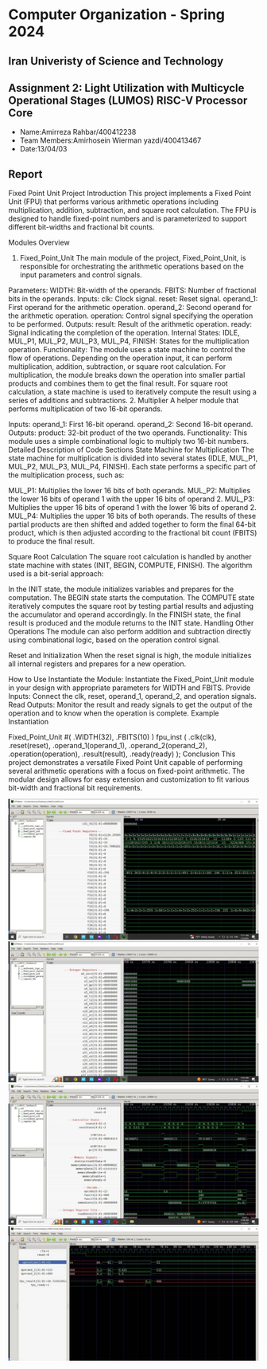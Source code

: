 Computer Organization - Spring 2024
==============================================================
## Iran Univeristy of Science and Technology
## Assignment 2: Light Utilization with Multicycle Operational Stages (LUMOS) RISC-V Processor Core

- Name:Amirreza Rahbar/400412238
- Team Members:Amirhosein Wierman yazdi/400413467
- Date:13/04/03

## Report
Fixed Point Unit Project
Introduction
This project implements a Fixed Point Unit (FPU) that performs various arithmetic operations including multiplication, addition, subtraction, and square root calculation. The FPU is designed to handle fixed-point numbers and is parameterized to support different bit-widths and fractional bit counts.

Modules Overview
1. Fixed_Point_Unit
The main module of the project, Fixed_Point_Unit, is responsible for orchestrating the arithmetic operations based on the input parameters and control signals.

Parameters:
WIDTH: Bit-width of the operands.
FBITS: Number of fractional bits in the operands.
Inputs:
clk: Clock signal.
reset: Reset signal.
operand_1: First operand for the arithmetic operation.
operand_2: Second operand for the arithmetic operation.
operation: Control signal specifying the operation to be performed.
Outputs:
result: Result of the arithmetic operation.
ready: Signal indicating the completion of the operation.
Internal States:
IDLE, MUL_P1, MUL_P2, MUL_P3, MUL_P4, FINISH: States for the multiplication operation.
Functionality:
The module uses a state machine to control the flow of operations.
Depending on the operation input, it can perform multiplication, addition, subtraction, or square root calculation.
For multiplication, the module breaks down the operation into smaller partial products and combines them to get the final result.
For square root calculation, a state machine is used to iteratively compute the result using a series of additions and subtractions.
2. Multiplier
A helper module that performs multiplication of two 16-bit operands.

Inputs:
operand_1: First 16-bit operand.
operand_2: Second 16-bit operand.
Outputs:
product: 32-bit product of the two operands.
Functionality:
This module uses a simple combinational logic to multiply two 16-bit numbers.
Detailed Description of Code Sections
State Machine for Multiplication
The state machine for multiplication is divided into several states (IDLE, MUL_P1, MUL_P2, MUL_P3, MUL_P4, FINISH). Each state performs a specific part of the multiplication process, such as:

MUL_P1: Multiplies the lower 16 bits of both operands.
MUL_P2: Multiplies the lower 16 bits of operand 1 with the upper 16 bits of operand 2.
MUL_P3: Multiplies the upper 16 bits of operand 1 with the lower 16 bits of operand 2.
MUL_P4: Multiplies the upper 16 bits of both operands.
The results of these partial products are then shifted and added together to form the final 64-bit product, which is then adjusted according to the fractional bit count (FBITS) to produce the final result.

Square Root Calculation
The square root calculation is handled by another state machine with states (INIT, BEGIN, COMPUTE, FINISH). The algorithm used is a bit-serial approach:

In the INIT state, the module initializes variables and prepares for the computation.
The BEGIN state starts the computation.
The COMPUTE state iteratively computes the square root by testing partial results and adjusting the accumulator and operand accordingly.
In the FINISH state, the final result is produced and the module returns to the INIT state.
Handling Other Operations
The module can also perform addition and subtraction directly using combinational logic, based on the operation control signal.

Reset and Initialization
When the reset signal is high, the module initializes all internal registers and prepares for a new operation.

How to Use
Instantiate the Module: Instantiate the Fixed_Point_Unit module in your design with appropriate parameters for WIDTH and FBITS.
Provide Inputs: Connect the clk, reset, operand_1, operand_2, and operation signals.
Read Outputs: Monitor the result and ready signals to get the output of the operation and to know when the operation is complete.
Example Instantiation

Fixed_Point_Unit #(
    .WIDTH(32),
    .FBITS(10)
) fpu_inst (
    .clk(clk),
    .reset(reset),
    .operand_1(operand_1),
    .operand_2(operand_2),
    .operation(operation),
    .result(result),
    .ready(ready)
);
Conclusion
This project demonstrates a versatile Fixed Point Unit capable of performing several arithmetic operations with a focus on fixed-point arithmetic. The modular design allows for easy extension and customization to fit various bit-width and fractional bit requirements.

![Photo1](1.jpg)
![photo2](2.jpg)
![photo3](3.jpg)
![photo4](4.jpg)